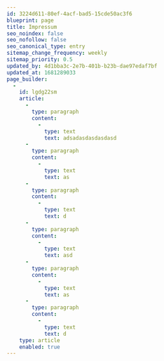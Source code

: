```yaml
---
id: 3224d611-80ef-4acf-bad5-15cde50ac3f6
blueprint: page
title: Impressum
seo_noindex: false
seo_nofollow: false
seo_canonical_type: entry
sitemap_change_frequency: weekly
sitemap_priority: 0.5
updated_by: 4d1bba3c-2e7b-401b-b23b-dae97edaf7bf
updated_at: 1681289033
page_builder:
  -
    id: lgdg22sm
    article:
      -
        type: paragraph
        content:
          -
            type: text
            text: adsadasdasdasdasd
      -
        type: paragraph
        content:
          -
            type: text
            text: as
      -
        type: paragraph
        content:
          -
            type: text
            text: d
      -
        type: paragraph
        content:
          -
            type: text
            text: asd
      -
        type: paragraph
        content:
          -
            type: text
            text: as
      -
        type: paragraph
        content:
          -
            type: text
            text: d
    type: article
    enabled: true
---
```

